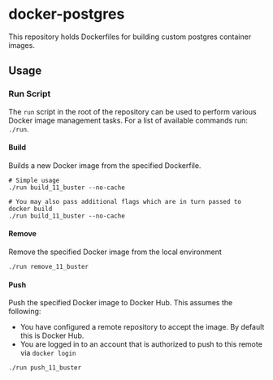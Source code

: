 # docker-postgres

This repository holds Dockerfiles for building custom postgres container images.

## Usage

### Run Script

The `run` script in the root of the repository can be used to perform various Docker image management tasks. For a list of available commands run: `./run`.

#### Build

Builds a new Docker image from the specified Dockerfile.

```
# Simple usage
./run build_11_buster --no-cache

# You may also pass additional flags which are in turn passed to docker build
./run build_11_buster --no-cache
```

#### Remove

Remove the specified Docker image from the local environment

```
./run remove_11_buster
```

#### Push

Push the specified Docker image to Docker Hub. This assumes the following:

* You have configured a remote repository to accept the image. By default this is Docker Hub.
* You are logged in to an account that is authorized to push to this remote via `docker login`

```
./run push_11_buster
```
